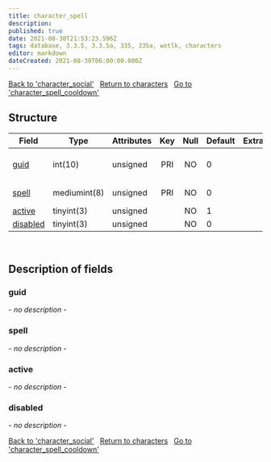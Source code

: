 ```yaml
---
title: character_spell
description: 
published: true
date: 2021-08-30T21:53:23.596Z
tags: database, 3.3.5, 3.3.5a, 335, 335a, wotlk, characters
editor: markdown
dateCreated: 2021-08-30T06:00:00.000Z
---
```


<a href="https://dev.trinitycore.info/en/database/335/characters/character_social" class="mt-5 v-btn v-btn--depressed v-btn--flat v-btn--outlined theme--light v-size--default darkblue--text text--lighten-3"><span class="v-btn__content"><i aria-hidden="true" class="v-icon notranslate v-icon--left mdi mdi-arrow-left theme--light"></i><span>Back to 'character_social'</span></span></a>&nbsp;&nbsp;&nbsp;<a href="https://dev.trinitycore.info/en/database/335/characters/home" class="mt-5 v-btn v-btn--depressed v-btn--flat v-btn--outlined theme--light v-size--default darkblue--text text--lighten-3"><span class="v-btn__content"><i aria-hidden="true" class="v-icon notranslate v-icon--left mdi mdi-home-outline theme--light"></i><span>Return to characters</span></span></a>&nbsp;&nbsp;&nbsp;<a href="https://dev.trinitycore.info/en/database/335/characters/character_spell_cooldown" class="mt-5 v-btn v-btn--depressed v-btn--flat v-btn--outlined theme--light v-size--default darkblue--text text--lighten-3"><span class="v-btn__content"><span>Go to 'character_spell_cooldown'</span><i aria-hidden="true" class="v-icon notranslate v-icon--right mdi mdi-arrow-right theme--light"></i></span></a>

## Structure

| Field | Type | Attributes | Key | Null | Default | Extra | Comment |
| --- | --- | --- | :---: | :---: | --- | --- | --- |
| [guid](#guid) | int(10) | unsigned | PRI | NO | 0 |  | Global Unique Identifier |
| [spell](#spell) | mediumint(8) | unsigned | PRI | NO | 0 |  | Spell Identifier |
| [active](#active) | tinyint(3) | unsigned |  | NO | 1 |  |  |
| [disabled](#disabled) | tinyint(3) | unsigned |  | NO | 0 |  |  |
&nbsp;
## Description of fields

### guid
*- no description -*
&nbsp;

### spell
*- no description -*
&nbsp;

### active
*- no description -*
&nbsp;

### disabled
*- no description -*
&nbsp;

<a href="https://dev.trinitycore.info/en/database/335/characters/character_social" class="mt-5 v-btn v-btn--depressed v-btn--flat v-btn--outlined theme--light v-size--default darkblue--text text--lighten-3"><span class="v-btn__content"><i aria-hidden="true" class="v-icon notranslate v-icon--left mdi mdi-arrow-left theme--light"></i><span>Back to 'character_social'</span></span></a>&nbsp;&nbsp;&nbsp;<a href="https://dev.trinitycore.info/en/database/335/characters/home" class="mt-5 v-btn v-btn--depressed v-btn--flat v-btn--outlined theme--light v-size--default darkblue--text text--lighten-3"><span class="v-btn__content"><i aria-hidden="true" class="v-icon notranslate v-icon--left mdi mdi-home-outline theme--light"></i><span>Return to characters</span></span></a>&nbsp;&nbsp;&nbsp;<a href="https://dev.trinitycore.info/en/database/335/characters/character_spell_cooldown" class="mt-5 v-btn v-btn--depressed v-btn--flat v-btn--outlined theme--light v-size--default darkblue--text text--lighten-3"><span class="v-btn__content"><span>Go to 'character_spell_cooldown'</span><i aria-hidden="true" class="v-icon notranslate v-icon--right mdi mdi-arrow-right theme--light"></i></span></a>


